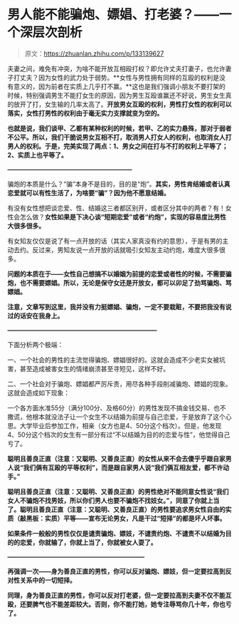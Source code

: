 # 男人能不能骗炮、嫖娼、打老婆？——一个深层次剖析

> 原文：<https://zhuanlan.zhihu.com/p/133139627>

夫妻之间，难免有冲突，为啥不能开放互相殴打权？即允许丈夫打妻子，也允许妻子打丈夫？因为女性的武力处于弱势。**女性与男性拥有同样的互殴的权利是没有意义的，因为前者在实质上几乎打不赢。**这也是我们强调小朋友不要打架的时候，特别强调男生不能打女生的原因，因为男生互殴谁赢还不好说，男生女生真的放开了打，女生输的几率太高了。**开放男女互殴的权利，男性打女性的权利可以落实，女性打男性的权利由于毫无实力支撑就变为空的。**

**也就是说，我们谈甲、乙都有某种权利的时候，若甲、乙的实力悬殊，那对于弱者不公平。所以，我们干脆说男女互相不打，取消男人打女人的权利，也取消女人打男人的权利。于是，完美实现了两点：1、男女之间在打与不打的权利上平等了；2、实质上也平等了。**

**————————————————————**

骗炮的本质是什么？“骗”本身不是目的，目的是“炮”。**其实，男性肯结婚或者认真恋爱就可以有性生活了，为啥要“骗”？因为他不愿意结婚。**

有没有女性想把谈恋爱、性、结婚这三者都区别开，或者区分其中的两者？有！女性会怎么做？**女性如果是下决心谈“短期恋爱”或者“约炮”，实现的容易度比男性大很多很多。**

有女知友仅仅是说了有一点开放的话（其实人家真没有约的意思），于是有男的主动去约。反过来，男知友说一点开放的话就吸引女知友主动约炮，难度大很多很多。

**问题的本质在于——女性自己想搞不以婚姻为前提的恋爱或者性的时候，不需要骗炮，也不需要嫖娼。所以，无论是保守女还是开放女，都可以卯足了劲骂骗炮、骂嫖娼。**

**注意，文章写到这里，我并没有力挺嫖娼、骗炮，一定不要栽赃，不要把我没有说过的话安在我身上。**

**————————————————————————**

下面分析两个极端：

一、一个社会的男性的主流觉得骗炮、嫖娼很好的。这就会造成不少老实女被坑害，甚至造成被害女生的情绪崩溃甚至寻短见，这样不好。

二、一个社会对于骗炮、嫖娼都严厉斥责，用尽各种手段削减骗炮、嫖娼的现象。这就会造成如下现象：

一个各方面水准55分（满分100分、及格60分）的男性发现不搞金钱交易、也不撒谎，他根本就没法子让一个女生不以结婚为前提与自己恋爱，于是放弃了这个心思。大学毕业后参加工作，相亲（女方也是4、50分这个档次）。但是，他发现4、50分这个档次的女生有一部分有过“不以结婚为目的的恋爱与性”，他觉得自己亏了。

**聪明且善良正直（注意：又聪明、又善良正直）的女性从来不会去傻乎乎跟自家男人说“我们俩有互殴的平等权利”，而是跟自家男人说“我们俩互相友爱，都不许动手。”**

**聪明且善良正直（注意：又聪明、又善良正直）的男性绝对不能同意女性说“我们女人不骗炮不找男妓，所以你们男人也要不骗炮不找妓女。”，同意了你就上当了。聪明且善良正直（注意：又聪明、又善良正直）的男性要追求男女性自由的实质（敲黑板：实质）平等——宣布无论男女，凡是干过“短择”的都是坏人坏事。**

**如果条件一般般的男性仅仅是谴责骗炮、嫖妓，不谴责约炮、不谴责不以结婚为目的的恋爱，你就输了，你就上当了，你就被女人耍了。**

**——————————————————————**

**再强调一次——身为善良正直的男性，你可以反对骗炮、嫖妓，但一定要拉高到反对性关系中的一切短择。**

**同理，身为善良正直的男性，你可以反对打老婆，但一定要拉高到夫妻不仅不能互殴，还要脾气也不能差距较大。否则，你不能打她，她专注辱骂你几十年，你也亏了。**